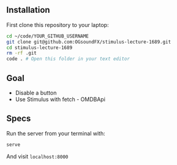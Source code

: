 ## Installation

First clone this repository to your laptop:

```bash
cd ~/code/YOUR_GITHUB_USERNAME
git clone git@github.com:OGsoundFX/stimulus-lecture-1689.git
cd stimulus-lecture-1689
rm -rf .git
code . # Open this folder in your text editor
```

## Goal

- Disable a button
- Use Stimulus with fetch - OMDBApi


## Specs

Run the server from your terminal with:

```bash
serve
```

And visit `localhost:8000`
